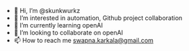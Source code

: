 - 👋 Hi, I’m @skunkwurkz
- 👀 I’m interested in automation, Github project collaboration  
- 🌱 I’m currently learning openAI
- 💞️ I’m looking to collaborate on openAI
- 📫 How to reach me swapna.karkala@gmail.com

<!---
skunkwurkz/skunkwurkz is a ✨ special ✨ repository because its `README.md` (this file) appears on your GitHub profile.
You can click the Preview link to take a look at your changes.
--->
